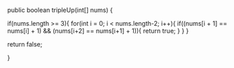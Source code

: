 public boolean tripleUp(int[] nums) {
  
  if(nums.length >= 3){
    for(int i = 0; i < nums.length-2; i++){
      if((nums[i + 1] == nums[i] + 1) && (nums[i+2] == nums[i+1] + 1)){
        return true;
      }
    }
  }
  
  return false;
  
}
